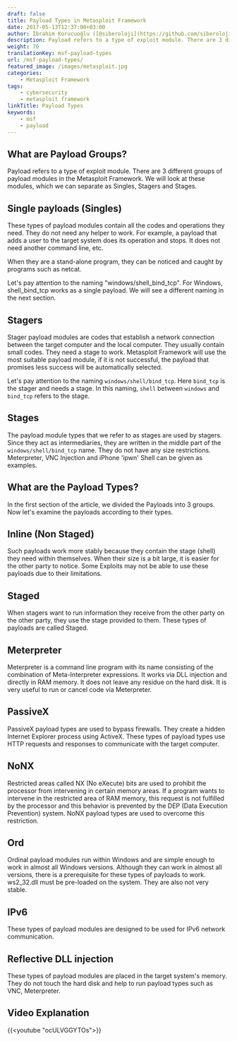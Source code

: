 ```yaml
---
draft: false
title: Payload Types in Metasploit Framework
date: 2017-05-13T12:37:00+03:00
author: İbrahim Korucuoğlu ([@siberoloji](https://github.com/siberoloji))
description: Payload refers to a type of exploit module. There are 3 different groups of payload modules in the Metasploit Framework.
weight: 70
translationKey: msf-payload-types
url: /msf-payload-types/
featured_image: /images/metasploit.jpg
categories:
    - Metasploit Framework
tags:
    - cybersecurity
    - metasploit framework
linkTitle: Payload Types
keywords:
    - msf
    - payload
---
```


## What are Payload Groups?

Payload refers to a type of exploit module. There are 3 different groups of payload modules in the Metasploit Framework. We will look at these modules, which we can separate as Singles, Stagers and Stages.

## Single payloads (Singles)

These types of payload modules contain all the codes and operations they need. They do not need any helper to work. For example, a payload that adds a user to the target system does its operation and stops. It does not need another command line, etc.

When they are a stand-alone program, they can be noticed and caught by programs such as netcat.

Let's pay attention to the naming "windows/shell_bind_tcp". For Windows, shell_bind_tcp works as a single payload. We will see a different naming in the next section.

## Stagers

Stager payload modules are codes that establish a network connection between the target computer and the local computer. They usually contain small codes. They need a stage to work. Metasploit Framework will use the most suitable payload module, if it is not successful, the payload that promises less success will be automatically selected.

Let's pay attention to the naming `windows/shell/bind_tcp`. Here `bind_tcp` is the stager and needs a stage. In this naming, `shell` between `windows` and `bind_tcp` refers to the stage.

## Stages

The payload module types that we refer to as stages are used by stagers. Since they act as intermediaries, they are written in the middle part of the `windows/shell/bind_tcp` name. They do not have any size restrictions. Meterpreter, VNC Injection and iPhone 'ipwn' Shell can be given as examples.

## What are the Payload Types?

In the first section of the article, we divided the Payloads into 3 groups. Now let's examine the payloads according to their types.

## Inline (Non Staged)

Such payloads work more stably because they contain the stage (shell) they need within themselves. When their size is a bit large, it is easier for the other party to notice. Some Exploits may not be able to use these payloads due to their limitations.

## Staged

When stagers want to run information they receive from the other party on the other party, they use the stage provided to them. These types of payloads are called Staged.

## Meterpreter

Meterpreter is a command line program with its name consisting of the combination of Meta-Interpreter expressions. It works via DLL injection and directly in RAM memory. It does not leave any residue on the hard disk. It is very useful to run or cancel code via Meterpreter.

## PassiveX

PassiveX payload types are used to bypass firewalls. They create a hidden Internet Explorer process using ActiveX. These types of payload types use HTTP requests and responses to communicate with the target computer.

## NoNX

Restricted areas called NX (No eXecute) bits are used to prohibit the processor from intervening in certain memory areas. If a program wants to intervene in the restricted area of ​​RAM memory, this request is not fulfilled by the processor and this behavior is prevented by the DEP (Data Execution Prevention) system. NoNX payload types are used to overcome this restriction.

## Ord

Ordinal payload modules run within Windows and are simple enough to work in almost all Windows versions. Although they can work in almost all versions, there is a prerequisite for these types of payloads to work. ws2_32.dll must be pre-loaded on the system. They are also not very stable.

## IPv6

These types of payload modules are designed to be used for IPv6 network communication.

## Reflective DLL injection

These types of payload modules are placed in the target system's memory. They do not touch the hard disk and help to run payload types such as VNC, Meterpreter.

## Video Explanation

{{<youtube "ocULVGGYTOs">}}
